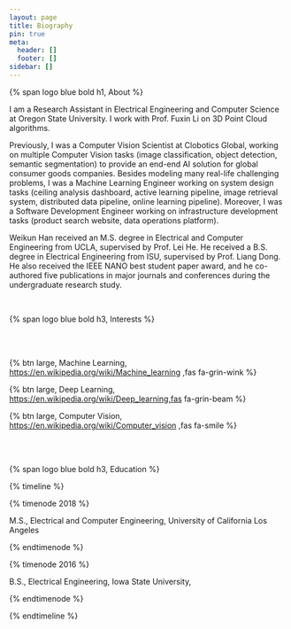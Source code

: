 ```yaml
---
layout: page
title: Biography
pin: true
meta:
  header: []
  footer: []
sidebar: []
---
```


{% span logo blue bold h1, About %}

I am a Research Assistant in Electrical Engineering and Computer Science at Oregon State University. I work with Prof. Fuxin Li on 3D Point Cloud algorithms. 

Previously, I was a Computer Vision Scientist at Clobotics Global, working on multiple Computer Vision tasks (image classification, object detection, semantic segmentation) to provide an end-end AI solution for global consumer goods companies. Besides modeling many real-life challenging problems, I was a Machine Learning Engineer working on system design tasks (ceiling analysis dashboard, active learning pipeline, image retrieval system, distributed data pipeline, online learning pipeline). Moreover, I was a Software Development Engineer working on infrastructure development tasks (product search website, data operations platform). 

Weikun Han received an M.S. degree in Electrical and Computer Engineering from UCLA, supervised by Prof. Lei He. He received a B.S. degree in Electrical Engineering from ISU, supervised by Prof. Liang Dong. He also received the IEEE NANO best student paper award, and he co-authored five publications in major journals and conferences during the undergraduate research study.

<br/>

{% span logo blue bold h3, Interests %}

<br/>
<br/>

{% btn large, Machine Learning, https://en.wikipedia.org/wiki/Machine_learning ,fas fa-grin-wink %} 


{% btn large, Deep Learning, https://en.wikipedia.org/wiki/Deep_learning,fas fa-grin-beam %} 


{% btn large, Computer Vision,  https://en.wikipedia.org/wiki/Computer_vision ,fas fa-smile %}

<br/>
<br/>

{% span logo blue bold h3, Education %}

{% timeline %}

{% timenode 2018 %}

M.S., Electrical and Computer Engineering, University of California Los Angeles

{% endtimenode %}

{% timenode 2016 %}

B.S., Electrical Engineering, Iowa State University, 

{% endtimenode %}

{% endtimeline %}

  


